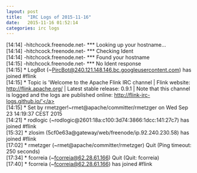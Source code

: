```yaml
---
layout: post
title:  "IRC Logs of 2015-11-16"
date:   2015-11-16 01:52:14
categories: irc logs
---
```

<span class="irc-date">[14:14]</span> <span class="irc-brown">-hitchcock.freenode.net- *** Looking up your hostname...</span><br />
<span class="irc-date">[14:14]</span> <span class="irc-brown">-hitchcock.freenode.net- *** Checking Ident</span><br />
<span class="irc-date">[14:14]</span> <span class="irc-brown">-hitchcock.freenode.net- *** Found your hostname</span><br />
<span class="irc-date">[14:15]</span> <span class="irc-brown">-hitchcock.freenode.net- *** No Ident response</span><br />
<span class="irc-date">[14:15]</span> <span class="irc-green">* LogBot (~PircBot@240.121.148.146.bc.googleusercontent.com) has joined #flink</span><br />
<span class="irc-date">[14:15]</span> <span class="irc-green">* Topic is 'Welcome to the Apache Flink IRC channel | Flink website: <a href="http://flink.apache.org/">http://flink.apache.org/</a> | Latest stable release: 0.9.1 | Note that this channel is logged and the logs are published online: <a href="http://flink-irc-logs.github.io/'">http://flink-irc-logs.github.io/'</a></span><br />
<span class="irc-date">[14:15]</span> <span class="irc-green">* Set by rmetzger!~rmet@apache/committer/rmetzger on Wed Sep 23 14:19:37 CEST 2015</span><br />
<span class="irc-date">[14:21]</span> <span class="irc-green">* rodlogic (~rodlogic@2601:18a:c100:3d74:3866:1dcc:141:27c7) has joined #flink</span><br />
<span class="irc-date">[15:32]</span> <span class="irc-green">* zlosim (5cf0e63a@gateway/web/freenode/ip.92.240.230.58) has joined #flink</span><br />
<span class="irc-date">[17:02]</span> <span class="irc-navy">* rmetzger (~rmet@apache/committer/rmetzger) Quit (Ping timeout: 250 seconds)</span><br />
<span class="irc-date">[17:34]</span> <span class="irc-navy">* fcorreia (~fcorreia@62.28.61.166) Quit (Quit: fcorreia)</span><br />
<span class="irc-date">[17:40]</span> <span class="irc-green">* fcorreia (~fcorreia@62.28.61.166) has joined #flink</span><br />
